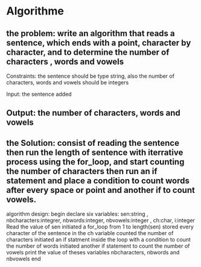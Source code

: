 # Algorithme
the problem: write an algorithm that reads a sentence, which ends with a point, character by character, and to determine the number of characters , words and vowels
-------------------
Constraints: the sentence should be type string, also the number of characters, words and vowels should be integers

Input: the sentence added

Output: the number of characters, words and vowels
-------------------
the Solution: consist of reading the sentence then run the length of sentence with iterrative process using the for_loop, and start counting the number of characters then run an if statement and place a condition to count words after every space or point and another if to count vowels.
-----------------------------------------------------------------------------------------------------------------------------------------------
algorithm design:
begin
declare six variables: sen:string , nbcharacters:integrer, nbwords:integer, nbvowels:integer , ch:char, i:integer
Read the value of sen
initiated a for_loop from 1 to length(sen)
stored every character of the sentence in the ch variable
counted the number of characters
initiated an if statment inside the loop with a condition to count the number of words
initiated another if statement to count the number of vowels
print the value of theses variables nbcharacters, nbwords and nbvowels
end

